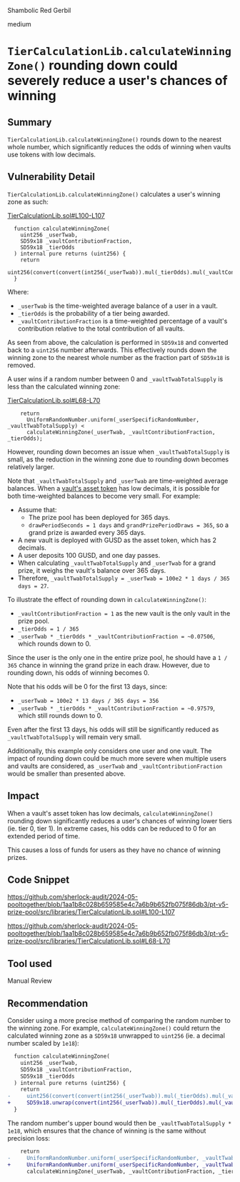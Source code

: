 Shambolic Red Gerbil

medium

# `TierCalculationLib.calculateWinningZone()` rounding down could severely reduce a user's chances of winning

## Summary

`TierCalculationLib.calculateWinningZone()` rounds down to the nearest whole number, which significantly reduces the odds of winning when vaults use tokens with low decimals.

## Vulnerability Detail

`TierCalculationLib.calculateWinningZone()` calculates a user's winning zone as such:

[TierCalculationLib.sol#L100-L107](https://github.com/sherlock-audit/2024-05-pooltogether/blob/1aa1b8c028b659585e4c7a6b9b652fb075f86db3/pt-v5-prize-pool/src/libraries/TierCalculationLib.sol#L100-L107)

```solidity
  function calculateWinningZone(
    uint256 _userTwab,
    SD59x18 _vaultContributionFraction,
    SD59x18 _tierOdds
  ) internal pure returns (uint256) {
    return
      uint256(convert(convert(int256(_userTwab)).mul(_tierOdds).mul(_vaultContributionFraction)));
  }
```

Where:
- `_userTwab` is the time-weighted average balance of a user in a vault.
- `_tierOdds` is the probability of a tier being awarded.
- `_vaultContributionFraction` is a time-weighted percentage of a vault's contribution relative to the total contribution of all vaults.

As seen from above, the calculation is performed in `SD59x18` and converted back to a `uint256` number afterwards. This effectively rounds down the winning zone to the nearest whole number as the fraction part of `SD59x18` is removed.

A user wins if a random number between 0 and `_vaultTwabTotalSupply` is less than the calculated winning zone:

[TierCalculationLib.sol#L68-L70](https://github.com/sherlock-audit/2024-05-pooltogether/blob/1aa1b8c028b659585e4c7a6b9b652fb075f86db3/pt-v5-prize-pool/src/libraries/TierCalculationLib.sol#L68-L70)

```solidity
    return
      UniformRandomNumber.uniform(_userSpecificRandomNumber, _vaultTwabTotalSupply) <
      calculateWinningZone(_userTwab, _vaultContributionFraction, _tierOdds);
```

However, rounding down becomes an issue when `_vaultTwabTotalSupply` is small, as the reduction in the winning zone due to rounding down becomes relatively larger.

Note that `_vaultTwabTotalSupply` and `_userTwab` are time-weighted average balances. When a [vault's asset token](https://github.com/sherlock-audit/2024-05-pooltogether/blob/1aa1b8c028b659585e4c7a6b9b652fb075f86db3/pt-v5-vault/src/PrizeVault.sol#L137-L138) has low decimals, it is possible for both time-weighted balances to become very small. For example:

- Assume that:
  - The prize pool has been deployed for 365 days.
  - `drawPeriodSeconds = 1 days` and `grandPrizePeriodDraws = 365`, so a grand prize is awarded every 365 days.
- A new vault is deployed with GUSD as the asset token, which has 2 decimals.
- A user deposits 100 GUSD, and one day passes.
- When calculating `_vaultTwabTotalSupply` and `_userTwab` for a grand prize, it weighs the vault's balance over 365 days. 
- Therefore, `_vaultTwabTotalSupply = _userTwab = 100e2 * 1 days / 365 days = 27`.

To illustrate the effect of rounding down in `calculateWinningZone()`:

- `_vaultContributionFraction = 1` as the new vault is the only vault in the prize pool.
- `_tierOdds = 1 / 365`
- `_userTwab * _tierOdds * _vaultContributionFraction = ~0.07506`, which rounds down to 0.

Since the user is the only one in the entire prize pool, he should have a `1 / 365` chance in winning the grand prize in each draw. However, due to rounding down, his odds of winning becomes 0.

Note that his odds will be 0 for the first 13 days, since:

- `_userTwab = 100e2 * 13 days / 365 days = 356`
- `_userTwab * _tierOdds * _vaultContributionFraction = ~0.97579`, which still rounds down to 0.

Even after the first 13 days, his odds will still be significantly reduced as `_vaultTwabTotalSupply` will remain very small. 

Additionally, this example only considers one user and one vault. The impact of rounding down could be much more severe when multiple users and vaults are considered, as `_userTwab` and `_vaultContributionFraction` would be smaller than presented above.

## Impact

When a vault's asset token has low decimals, `calculateWinningZone()` rounding down significantly reduces a user's chances of winning lower tiers (ie. tier 0, tier 1). In extreme cases, his odds can be reduced to 0 for an extended period of time.

This causes a loss of funds for users as they have no chance of winning prizes.

## Code Snippet

https://github.com/sherlock-audit/2024-05-pooltogether/blob/1aa1b8c028b659585e4c7a6b9b652fb075f86db3/pt-v5-prize-pool/src/libraries/TierCalculationLib.sol#L100-L107

https://github.com/sherlock-audit/2024-05-pooltogether/blob/1aa1b8c028b659585e4c7a6b9b652fb075f86db3/pt-v5-prize-pool/src/libraries/TierCalculationLib.sol#L68-L70

## Tool used

Manual Review

## Recommendation

Consider using a more precise method of comparing the random number to the winning zone. For example, `calculateWinningZone()` could return the calculated winning zone as a `SD59x18` unwrapped to `uint256` (ie. a decimal number scaled by `1e18`):

```diff
  function calculateWinningZone(
    uint256 _userTwab,
    SD59x18 _vaultContributionFraction,
    SD59x18 _tierOdds
  ) internal pure returns (uint256) {
    return
-     uint256(convert(convert(int256(_userTwab)).mul(_tierOdds).mul(_vaultContributionFraction)));
+     SD59x18.unwrap(convert(int256(_userTwab)).mul(_tierOdds).mul(_vaultContributionFraction));
  }
```

The random number's upper bound would then be `_vaultTwabTotalSupply * 1e18`, which ensures that the chance of winning is the same without precision loss:

```diff
    return
-     UniformRandomNumber.uniform(_userSpecificRandomNumber, _vaultTwabTotalSupply) <
+     UniformRandomNumber.uniform(_userSpecificRandomNumber, _vaultTwabTotalSupply * 1e18) <
      calculateWinningZone(_userTwab, _vaultContributionFraction, _tierOdds);
```